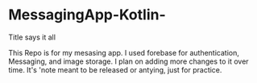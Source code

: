 # MessagingApp-Kotlin-
Title says it all

This Repo is for my mesasing app. 
I used forebase for authentication, Messaging, and image storage. 
I plan on adding more changes to it over time. It's 'note meant 
to be released or antying, just for practice. 
